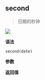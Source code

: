## second

> 日期的秒钟

![](https://img.shields.io/badge/-Date-blue)

**语法**

`second(date)`

**参数**

**返回值**
